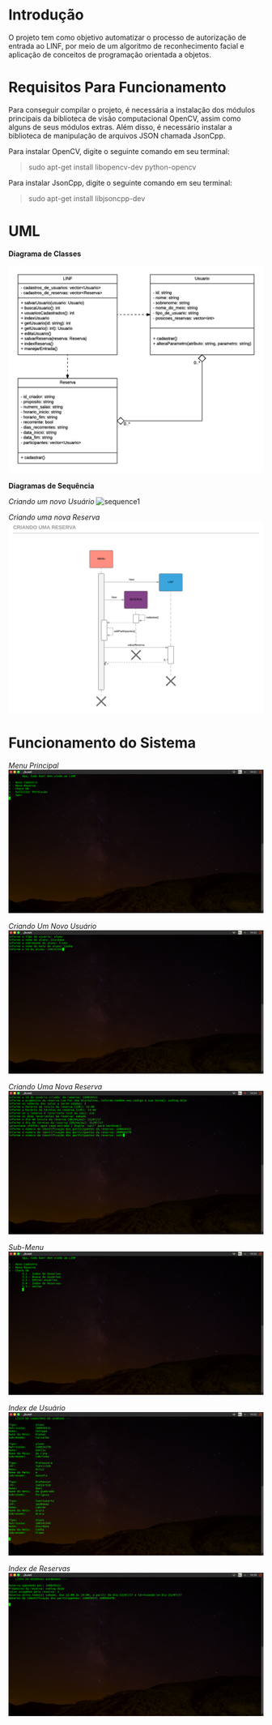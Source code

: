 # Introdução

O projeto tem como objetivo automatizar o processo de autorização de entrada ao LINF, por meio de um algoritmo de reconhecimento facial e aplicação de conceitos de programação orientada a objetos.

# Requisitos Para Funcionamento

Para conseguir compilar o projeto, é necessária a instalação dos módulos principais da biblioteca de visão computacional OpenCV, assim como alguns de seus módulos extras. Além disso, é necessário instalar a biblioteca de manipulação de arquivos JSON chamada JsonCpp.

Para instalar OpenCV, digite o seguinte comando em seu terminal:

> sudo apt-get install libopencv-dev python-opencv

Para instalar JsonCpp, digite o seguinte comando em seu terminal:

> sudo apt-get install libjsoncpp-dev

# UML

**Diagrama de Classes**

![classes](diagramas/Classes.png "Diagrama de Classes")

**Diagramas de Sequência**

*Criando um novo Usuário*
![sequence1](diagramas/Criando-Um-Usuário.png "Sequência Usuário")

*Criando uma nova Reserva*
![sequence2](diagramas/Criando-Uma-Reserva.png "Sequência Reserva")

# Funcionamento do Sistema

*Menu Principal*
![funcionamento1](screenshots/1.png "Menu Principal")

*Criando Um Novo Usuário*
![funcionamento2](screenshots/2.png "Criando Um Novo Usuário")

*Criando Uma Nova Reserva*
![funcionamento3](screenshots/3.png "Criando Uma Nova Reserva")

*Sub-Menu*
![funcionamento4](screenshots/4.png "Sub-Menu")

*Index de Usuário*
![funcionamento5](screenshots/5.png "Index de Usuário")

*Index de Reservas*
![funcionamento6](screenshots/6.png "Index de Reservas")
